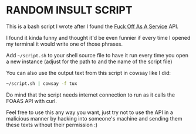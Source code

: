 # RANDOM INSULT SCRIPT

This is a bash script I wrote after I found the [Fuck Off As A Service](https://foaas.com/) API.

I found it kinda funny and thought it'd be even funnier if every time I opened my terminal it would write one of those phrases.

Add `~/script.sh` to your shell source file to have it run every time you open a new instance (adjust for the path to and the name of the script file)

You can also use the output text from this script in cowsay like I did:

```sh
~/script.sh | cowsay -f tux
```

Do mind that the script needs internet connection to run as it calls the FOAAS API with curl.

Feel free to use this any way you want, just try not to use the API in a malicious manner by hacking into someone's machine and sending them these texts without their permission :)
